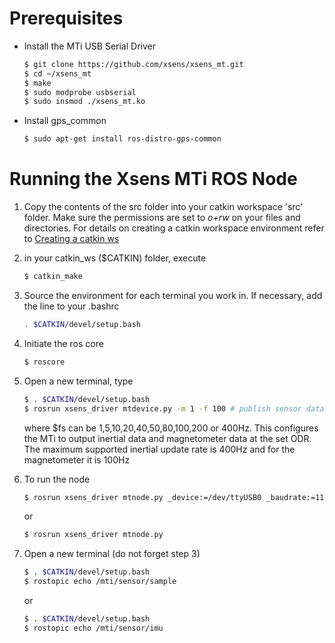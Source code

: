 # Prerequisites

* Install the MTi USB Serial Driver
  ```sh
  $ git clone https://github.com/xsens/xsens_mt.git
  $ cd ~/xsens_mt
  $ make
  $ sudo modprobe usbserial
  $ sudo insmod ./xsens_mt.ko
  ```

* Install gps_common
  ```sh
  $ sudo apt-get install ros-distro-gps-common
  ```

# Running the Xsens MTi ROS Node
1. Copy the contents of the src folder into your catkin workspace 'src' folder.
   Make sure the permissions are set to _o+rw_ on your files and directories.
   For details on creating a catkin workspace environment refer to [Creating a catkin ws](http://wiki.ros.org/ROS/Tutorials/InstallingandConfiguringROSEnvironment#Create_a_ROS_Workspace)

2. in your catkin_ws ($CATKIN) folder, execute
   ```sh
   $ catkin_make
   ```

3. Source the environment for each terminal you work in. If necessary, add the
   line to your .bashrc
   ```sh
   . $CATKIN/devel/setup.bash
   ```

4. Initiate the ros core
   ```sh
   $ roscore
   ```

5. Open a new terminal, type
   ```sh
   $ . $CATKIN/devel/setup.bash
   $ rosrun xsens_driver mtdevice.py -m 1 -f 100 # publish sensor data at 100Hz using sensor mode 1
   ```
   where $fs can be 1,5,10,20,40,50,80,100,200 or 400Hz. This configures the MTi
   to output inertial data and magnetometer data at the set ODR. The maximum
   supported inertial update rate is 400Hz and for the magnetometer it is 100Hz

6. To run the node
   ```sh
   $ rosrun xsens_driver mtnode.py _device:=/dev/ttyUSB0 _baudrate:=115200
   ```
   or
   ```sh
   $ rosrun xsens_driver mtnode.py 
   ```

7. Open a new terminal (do not forget step 3)
   ```sh
   $ . $CATKIN/devel/setup.bash
   $ rostopic echo /mti/sensor/sample
   ```
   or
   ```sh
   $ . $CATKIN/devel/setup.bash
   $ rostopic echo /mti/sensor/imu
   ```
